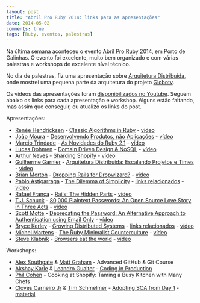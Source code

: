 ```yaml
---
layout: post
title: "Abril Pro Ruby 2014: links para as apresentações"
date: 2014-05-02
comments: true
tags: [Ruby, eventos, palestras]
---
```

Na última semana aconteceu o evento [Abril Pro Ruby 2014](http://abrilproruby.com/), em Porto de Galinhas. O evento foi excelente, muito bem organizado e com várias palestras e workshops de excelente nível técnico.

No dia de palestras, fiz uma apresentação sobre [Arquitetura Distribuída](https://ggarnier.github.io/arquitetura-distribuida/), onde mostrei uma pequena parte da arquitetura do projeto [Globotv](http://globotv.globo.com/).

Os vídeos das apresentações foram [disponibilizados no Youtube](https://www.youtube.com/playlist?list=PL7a-mWnTar6v5cDC4MLDZKwD0RuMSDHHP). Seguem abaixo os links para cada apresentação e workshop. Alguns estão faltando, mas assim que conseguir, eu atualizo os links do post.

Apresentações:

- [Renée Hendricksen](http://twitter.com/gigglegirl4e) - [Classic Algorithms in Ruby](https://speakerdeck.com/reneedv/classic-algorithms-in-ruby) - [vídeo](https://www.youtube.com/watch?v=eVulPTs8wSA)
- [João Moura](http://www.twitter.com/joaomdmoura) - [Desenvolvendo Produtos, não Aplicações](https://speakerdeck.com/joaomdmoura/building-products-not-apps) - [vídeo](https://www.youtube.com/watch?v=YwoE9mDoIIE)
- [Marcio Trindade](http://twitter.com/marciotrindade) - [As Novidades do Ruby 2.1](http://www.slideshare.net/marciotrindade/ruby-21-33969653) - [vídeo](https://www.youtube.com/watch?v=dVevbSA8PKU)
- [Lucas Dohmen](http://www.twitter.com/moonbeamlabs) - [Domain Driven Design & NoSQL](https://speakerdeck.com/moonglum/domain-driven-design-and-nosql) - [vídeo](https://www.youtube.com/watch?v=XJyApnfYONQ)
- [Arthur Neves](http://www.twitter.com/arthurnn) - [Sharding Shopify](https://speakerdeck.com/arthurnn/abril-pro-ruby) - [vídeo](https://www.youtube.com/watch?v=Toqiyb2k_5E)
- [Guilherme Garnier](http://twitter.com/guilhermgarnier) - [Arquitetura Distribuída: Escalando Projetos e Times](https://ggarnier.github.io/arquitetura-distribuida/) - [vídeo](https://www.youtube.com/watch?v=_0esATer3ss)
- [Brian Morton](http://www.twitter.com/brianxq3) - [Dropping Rails for Dropwizard?](https://speakerdeck.com/bmorton/dropping-rails-for-dropwizard-from-abril-pro-ruby-2014) - [vídeo](https://www.youtube.com/watch?v=Pd3OxF4Ik1o)
- [Pablo Astigarraga](http://www.twitter.com/poteland) - [The Dilemma of Simplicity](https://speakerdeck.com/pote/the-dilemma-of-simplicity) - [links relacionados](https://gist.github.com/pote/061f709186c0e93c3f1c) - [vídeo](https://www.youtube.com/watch?v=MOjeNcN1__c)
- [Rafael França](http://www.twitter.com/rafaelfranca) - [Rails: The Hidden Parts](https://speakerdeck.com/rafaelfranca/rails-the-hidden-parts) - [vídeo](https://www.youtube.com/watch?v=nT9xMoNt9S0)
- [T.J. Schuck](http://www.twitter.com/tjschuck) - [80,000 Plaintext Passwords: An Open Source Love Story in Three Acts](https://speakerdeck.com/tjschuck/80-000-plaintext-passwords-an-open-source-love-story-in-three-acts) - [vídeo](https://www.youtube.com/watch?v=1zNVDgA581w)
- [Scott Motte](http://www.twitter.com/scottmotte) - [Deprecating the Password: An Alternative Approach to Authentication using Email Only](https://speakerdeck.com/scottmotte/deprecating-the-password-an-alternative-approach-to-authentication-using-email-only) - [vídeo](https://www.youtube.com/watch?v=JT8qgZWVaOM)
- [Bryce Kerley](http://www.twitter.com/bonzoesc) - [Growing Distributed Systems](https://speakerdeck.com/bryce/growing-distributed-systems) - [links relacionados](https://bitly.com/bundles/bonzoesc/b) - [vídeo](https://www.youtube.com/watch?v=hJLXOaUsCrY)
- [Michel Martens](http://www.twitter.com/soveran) - [The Ruby Minimalist Counterculture](http://files.soveran.com/minimalism/) - [vídeo](https://www.youtube.com/watch?v=p9hB6VnrGM4)
- [Steve Klabnik](http://www.twitter.com/steveklabnik) - [Browsers eat the world](https://steveklabnik.github.io/browsers_eat_the_world/) - [vídeo](https://www.youtube.com/watch?v=w5V2mlQIi-g)

Workshops:

- [Alex Southgate](http://www.twitter.com/fromagie) & [Matt Graham](http://www.twitter.com/michigangraham) - Advanced GitHub & Git Course
- [Akshay Karle](http://www.twitter.com/akshay_karle) & [Leandro Gualter](https://twitter.com/leandrogualter) - [Coding in Production](https://github.com/akshaykarle/coding-in-production)
- [Phil Cohen](http://www.twitter.com/phlipper) - Cooking at Shopify: Taming a Busy Kitchen with Many Chefs
- [Cloves Carneiro Jr](http://www.twitter.com/ccjr) & [Tim Schmelmer](http://www.twitter.com/twitty_tim) - [Adopting SOA from Day 1](http://www.slideshare.net/TimSchmelmer/abril-pro-ruby-2014-workshop) - [material](https://gist.github.com/timbogit/11346571)
